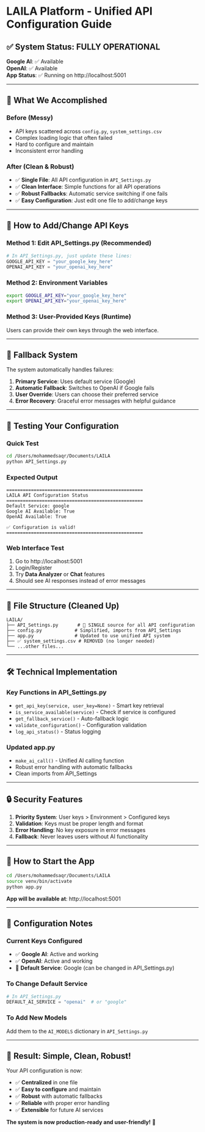 # LAILA Platform - Unified API Configuration Guide

## ✅ **System Status: FULLY OPERATIONAL**

**Google AI**: ✅ Available  
**OpenAI**: ✅ Available  
**App Status**: ✅ Running on http://localhost:5001

---

## 🎯 **What We Accomplished**

### **Before (Messy)**
- API keys scattered across `config.py`, `system_settings.csv`
- Complex loading logic that often failed
- Hard to configure and maintain
- Inconsistent error handling

### **After (Clean & Robust)**
- ✅ **Single File**: All API configuration in `API_Settings.py`
- ✅ **Clean Interface**: Simple functions for all API operations
- ✅ **Robust Fallbacks**: Automatic service switching if one fails
- ✅ **Easy Configuration**: Just edit one file to add/change keys

---

## 🔧 **How to Add/Change API Keys**

### **Method 1: Edit API_Settings.py (Recommended)**
```python
# In API_Settings.py, just update these lines:
GOOGLE_API_KEY = "your_google_key_here"
OPENAI_API_KEY = "your_openai_key_here"
```

### **Method 2: Environment Variables**
```bash
export GOOGLE_API_KEY="your_google_key_here"
export OPENAI_API_KEY="your_openai_key_here"
```

### **Method 3: User-Provided Keys (Runtime)**
Users can provide their own keys through the web interface.

---

## 🔄 **Fallback System**

The system automatically handles failures:
1. **Primary Service**: Uses default service (Google)
2. **Automatic Fallback**: Switches to OpenAI if Google fails
3. **User Override**: Users can choose their preferred service
4. **Error Recovery**: Graceful error messages with helpful guidance

---

## 🧪 **Testing Your Configuration**

### **Quick Test**
```bash
cd /Users/mohammedsaqr/Documents/LAILA
python API_Settings.py
```

### **Expected Output**
```
==================================================
LAILA API Configuration Status
==================================================
Default Service: google
Google AI Available: True
OpenAI Available: True

✅ Configuration is valid!
==================================================
```

### **Web Interface Test**
1. Go to http://localhost:5001
2. Login/Register
3. Try **Data Analyzer** or **Chat** features
4. Should see AI responses instead of error messages

---

## 📁 **File Structure (Cleaned Up)**

```
LAILA/
├── API_Settings.py       # 🎯 SINGLE source for all API configuration
├── config.py            # Simplified, imports from API_Settings
├── app.py               # Updated to use unified API system
├── ✅ system_settings.csv # REMOVED (no longer needed)
└── ...other files...
```

---

## 🛠 **Technical Implementation**

### **Key Functions in API_Settings.py**
- `get_api_key(service, user_key=None)` - Smart key retrieval
- `is_service_available(service)` - Check if service is configured
- `get_fallback_service()` - Auto-fallback logic
- `validate_configuration()` - Configuration validation
- `log_api_status()` - Status logging

### **Updated app.py**
- `make_ai_call()` - Unified AI calling function
- Robust error handling with automatic fallbacks
- Clean imports from API_Settings

---

## 🔒 **Security Features**

1. **Priority System**: User keys > Environment > Configured keys
2. **Validation**: Keys must be proper length and format
3. **Error Handling**: No key exposure in error messages
4. **Fallback**: Never leaves users without AI functionality

---

## 🚀 **How to Start the App**

```bash
cd /Users/mohammedsaqr/Documents/LAILA
source venv/bin/activate
python app.py
```

**App will be available at**: http://localhost:5001

---

## 📝 **Configuration Notes**

### **Current Keys Configured**
- ✅ **Google AI**: Active and working
- ✅ **OpenAI**: Active and working
- 🎯 **Default Service**: Google (can be changed in API_Settings.py)

### **To Change Default Service**
```python
# In API_Settings.py
DEFAULT_AI_SERVICE = "openai"  # or "google"
```

### **To Add New Models**
Add them to the `AI_MODELS` dictionary in `API_Settings.py`

---

## 🎉 **Result: Simple, Clean, Robust!**

Your API configuration is now:
- ✅ **Centralized** in one file
- ✅ **Easy to configure** and maintain  
- ✅ **Robust** with automatic fallbacks
- ✅ **Reliable** with proper error handling
- ✅ **Extensible** for future AI services

**The system is now production-ready and user-friendly!** 🚀 
